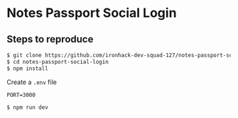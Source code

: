# Notes Passport Social Login

## Steps to reproduce

```sh
$ git clone https://github.com/ironhack-dev-squad-127/notes-passport-social-login
$ cd notes-passport-social-login
$ npm install
```

Create a `.env` file
```
PORT=3000
```

```sh
$ npm run dev
```